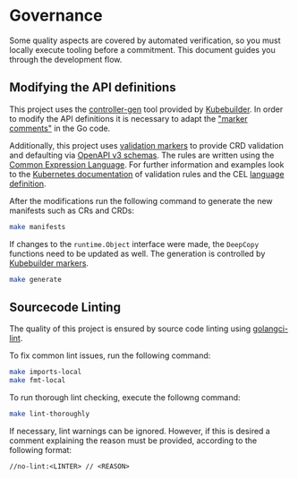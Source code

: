 # Governance

Some quality aspects are covered by automated verification, so you must locally execute tooling before a commitment.
This document guides you through the development flow.

## Modifying the API definitions

This project uses the [controller-gen](https://book.kubebuilder.io/reference/controller-gen.html) tool provided by [Kubebuilder](https://book.kubebuilder.io/).
In order to modify the API definitions it is necessary to adapt the ["marker comments"](https://book.kubebuilder.io/reference/markers.html) in the
Go code.

Additionally, this project uses [validation markers](https://book.kubebuilder.io/reference/markers/crd-validation.html) to provide CRD validation and defaulting via [OpenAPI v3 schemas](https://github.com/OAI/OpenAPI-Specification/blob/main/versions/3.0.0.md#schemaObject).
The rules are written using the [Common Expression Language](https://github.com/google/cel-spec).
For further information and examples look to the [Kubernetes documentation](https://kubernetes.io/docs/tasks/extend-kubernetes/custom-resources/custom-resource-definitions/#validation) of validation rules
and the CEL [language definition](https://github.com/google/cel-spec/blob/v0.10.0/doc/langdef.md).

After the modifications run the following command to generate the new manifests such as CRs and CRDs:
   ```sh
   make manifests
   ```

If changes to the `runtime.Object` interface were made, the `DeepCopy` functions need to be updated as well.
The generation is controlled by [Kubebuilder markers](https://book.kubebuilder.io/reference/markers/object.html?highlight=deep#objectdeepcopy).
   ```sh
   make generate
   ```

## Sourcecode Linting

The quality of this project is ensured by source code linting using [golangci-lint](https://golangci-lint.run/).

To fix common lint issues, run the following command:

   ```sh
   make imports-local
   make fmt-local
   ```

To run thorough lint checking, execute the followng command:

   ```sh
   make lint-thoroughly
   ```

If necessary, lint warnings can be ignored. However, if this is desired a comment explaining the reason must be provided,
according to the following format:

`//no-lint:<LINTER> // <REASON>`
